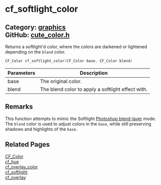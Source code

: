 # cf_softlight_color

Category: [graphics](https://github.com/RandyGaul/cute_framework/blob/master/docs/api_reference?id=graphics)  
GitHub: [cute_color.h](https://github.com/RandyGaul/cute_framework/blob/master/include/cute_color.h)  
---

Returns a softlight'd color, where the colors are darkened or lightened depending on the `blend` color.

```cpp
CF_Color cf_softlight_color(CF_Color base, CF_Color blend)
```

Parameters | Description
--- | ---
base | The original color.
blend | The blend color to apply a softlight effect with.

## Remarks

This function attempts to mimic the Softlight [Photoshop blend-layer](https://helpx.adobe.com/photoshop/using/blending-modes.html) mode.
The `blend` color is used to adjust colors in the `base`, while still preserving shadows and highlights of the `base`.

## Related Pages

[CF_Color](https://github.com/RandyGaul/cute_framework/blob/master/docs/graphics/cf_color.md)  
[cf_hue](https://github.com/RandyGaul/cute_framework/blob/master/docs/graphics/cf_hue.md)  
[cf_overlay_color](https://github.com/RandyGaul/cute_framework/blob/master/docs/graphics/cf_overlay_color.md)  
[cf_softlight](https://github.com/RandyGaul/cute_framework/blob/master/docs/graphics/cf_softlight.md)  
[cf_overlay](https://github.com/RandyGaul/cute_framework/blob/master/docs/graphics/cf_overlay.md)  
